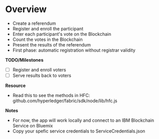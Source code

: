 **Overview**
=============
- Create a referendum
- Register and enroll the participant 
- Enter each participant's vote on the Blockchain
- Count the votes in the Blockchain
- Present the results of the referendum 
- First phase: automatic registration without registrar validity

**TODO/Milestones**
- [ ] Register and enroll voters
- [ ] Serve results back to voters  

**Resource**
 - Read this to see the methods in HFC: github.com/hyperledger/fabric/sdk/node/lib/hfc.js

**Notes**
- For now, the app will work locally and connect to an IBM Blockchain Service on Bluemix
- Copy your spefic service credentials to ServiceCredentials.json  